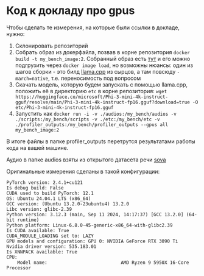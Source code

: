 # Код к докладу про gpus

Чтобы сделать те измерения, на которые были ссылки в докладе, нужно:

1. Склонировать репозиторий
2. Собрать образ из докерфайла, позвав в корне репозитория `docker build -t my_bench_image:2`. Собранный образ есть [тут](https://disk.yandex.ru/d/E1g8SnX0_syQ4A) и его можно подгрузить через `docker image load`, но возможны нюансы: один из шагов сборки - это билд [llama.cpp](https://github.com/ggerganov/llama.cpp) из сырцов, а там повсюду `-march=native`, т.е. переносимость под вопросом
3. Скачать модель, которую будем запускать с помощью llama.cpp, положить её в директорию `etc` в корне репозитория: `wget https://huggingface.co/microsoft/Phi-3-mini-4k-instruct-gguf/resolve/main/Phi-3-mini-4k-instruct-fp16.gguf?download=true -O etc/Phi-3-mini-4k-instruct-fp16.gguf`
4. Запустить как
`docker run -i -v ./audios:/my_bench/audios -v ./scripts:/my_bench/scripts -v ./etc:/my_bench/etc -v ./profiler_outputs:/my_bench/profiler_outputs --gpus all my_bench_image:2`

В итоге файлы в папке profiler_outputs перетрутся результатами работы кода на вашей машине.

Аудио в папке audios взяты из открытого датасета речи [sova](https://github.com/sovaai/sova-dataset)

Оригинальные измерения сделаны в такой конфигурации:

```
PyTorch version: 2.4.1+cu121
Is debug build: False
CUDA used to build PyTorch: 12.1
OS: Ubuntu 24.04.1 LTS (x86_64)
GCC version: (Ubuntu 13.2.0-23ubuntu4) 13.2.0
Libc version: glibc-2.39
Python version: 3.12.3 (main, Sep 11 2024, 14:17:37) [GCC 13.2.0] (64-bit runtime)
Python platform: Linux-6.8.0-45-generic-x86_64-with-glibc2.39
Is CUDA available: True
CUDA_MODULE_LOADING set to: LAZY
GPU models and configuration: GPU 0: NVIDIA GeForce RTX 3090 Ti
Nvidia driver version: 535.183.01
Is XNNPACK available: True
CPU:
    Model name:                           AMD Ryzen 9 5950X 16-Core Processor
```